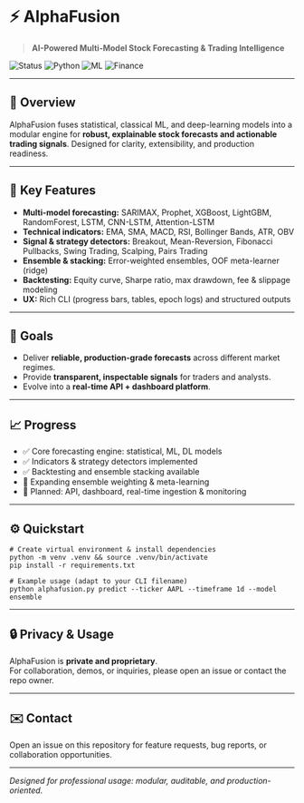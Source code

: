 # ⚡ AlphaFusion

> **AI-Powered Multi-Model Stock Forecasting & Trading Intelligence**

![Status](https://img.shields.io/badge/status-active-brightgreen?style=flat-square)
![Python](https://img.shields.io/badge/python-3.9%2B-blue?style=flat-square)
![ML](https://img.shields.io/badge/machine--learning-advanced-orange?style=flat-square)
![Finance](https://img.shields.io/badge/domain-finance-gold?style=flat-square)

---

## 🌌 Overview
AlphaFusion fuses statistical, classical ML, and deep-learning models into a modular engine for **robust, explainable stock forecasts and actionable trading signals**. Designed for clarity, extensibility, and production readiness.

---

## 🚀 Key Features
- **Multi-model forecasting:** SARIMAX, Prophet, XGBoost, LightGBM, RandomForest, LSTM, CNN-LSTM, Attention-LSTM  
- **Technical indicators:** EMA, SMA, MACD, RSI, Bollinger Bands, ATR, OBV  
- **Signal & strategy detectors:** Breakout, Mean-Reversion, Fibonacci Pullbacks, Swing Trading, Scalping, Pairs Trading  
- **Ensemble & stacking:** Error-weighted ensembles, OOF meta-learner (ridge)  
- **Backtesting:** Equity curve, Sharpe ratio, max drawdown, fee & slippage modeling  
- **UX:** Rich CLI (progress bars, tables, epoch logs) and structured outputs

---

## 🎯 Goals
- Deliver **reliable, production-grade forecasts** across different market regimes.  
- Provide **transparent, inspectable signals** for traders and analysts.  
- Evolve into a **real-time API + dashboard platform**.

---

## 📈 Progress
- ✅ Core forecasting engine: statistical, ML, DL models  
- ✅ Indicators & strategy detectors implemented  
- ✅ Backtesting and ensemble stacking available  
- 🔄 Expanding ensemble weighting & meta-learning  
- 🔮 Planned: API, dashboard, real-time ingestion & monitoring

---

## ⚙️ Quickstart

    # Create virtual environment & install dependencies
    python -m venv .venv && source .venv/bin/activate
    pip install -r requirements.txt

    # Example usage (adapt to your CLI filename)
    python alphafusion.py predict --ticker AAPL --timeframe 1d --model ensemble

---

## 🔒 Privacy & Usage
AlphaFusion is **private and proprietary**.  
For collaboration, demos, or inquiries, please open an issue or contact the repo owner.

---

## ✉️ Contact
Open an issue on this repository for feature requests, bug reports, or collaboration opportunities.

---

*Designed for professional usage: modular, auditable, and production-oriented.*
